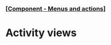 ### [[Component - Menus and actions](./human-interface-guidelines-markdown/component/menus-and-actions.md)]  
  
# **Activity views**  

